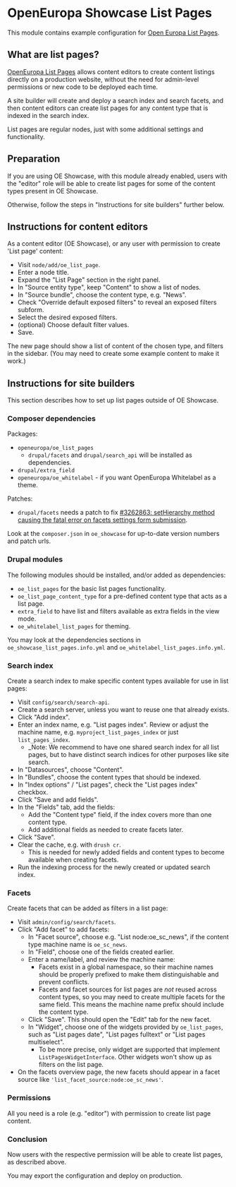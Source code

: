 # OpenEuropa Showcase List Pages

This module contains example configuration for [Open Europa List Pages](https://github.com/openeuropa/oe_list_pages).

## What are list pages?

[OpenEuropa List Pages](https://github.com/openeuropa/oe_list_pages) allows content editors to create content listings directly on a production website, without the need for admin-level permissions or new code to be deployed each time.

A site builder will create and deploy a search index and search facets, and then content editors can create list pages for any content type that is indexed in the search index.

List pages are regular nodes, just with some additional settings and functionality.

## Preparation

If you are using OE Showcase, with this module already enabled, users with the "editor" role will be able to create list pages for some of the content types present in OE Showcase.

Otherwise, follow the steps in "Instructions for site builders" further below.

## Instructions for content editors

As a content editor (OE Showcase), or any user with permission to create 'List page' content:

* Visit `node/add/oe_list_page`.
* Enter a node title.
* Expand the "List Page" section in the right panel.
* In "Source entity type", keep "Content" to show a list of nodes.
* In "Source bundle", choose the content type, e.g. "News".
* Check "Override default exposed filters" to reveal an exposed filters subform.
* Select the desired exposed filters.
* (optional) Choose default filter values.
* Save.

The new page should show a list of content of the chosen type, and filters in the sidebar. (You may need to create some example content to make it work.)

## Instructions for site builders

This section describes how to set up list pages outside of OE Showcase.

### Composer dependencies

Packages:

- `openeuropa/oe_list_pages`
  - `drupal/facets` and `drupal/search_api` will be installed as dependencies.
- `drupal/extra_field`
- `openeuropa/oe_whitelabel` - if you want OpenEuropa Whitelabel as a theme.

Patches:

- `drupal/facets` needs a patch to fix [#3262863: setHierarchy method causing the fatal error on facets settings form submission](https://www.drupal.org/project/facets/issues/3262863).

Look at the `composer.json` in `oe_showcase` for up-to-date version numbers and patch urls.

### Drupal modules

The following modules should be installed, and/or added as dependencies:

- `oe_list_pages` for the basic list pages functionality.
- `oe_list_page_content_type` for a pre-defined content type that acts as a list page.
- `extra_field` to have list and filters available as extra fields in the view mode.
- `oe_whitelabel_list_pages` for theming.

You may look at the dependencies sections in `oe_showcase_list_pages.info.yml` and `oe_whitelabel_list_pages.info.yml`.

### Search index

Create a search index to make specific content types available for use in list pages:

* Visit `config/search/search-api`.
* Create a search server, unless you want to reuse one that already exists.
* Click "Add index".
* Enter an index name, e.g. "List pages index". Review or adjust the machine name, e.g. `myproject_list_pages_index` or just `list_pages_index`.
  * _Note: We recommend to have one shared search index for all list pages, but to have distinct search indices for other purposes like site search.
* In "Datasources", choose "Content".
* In "Bundles", choose the content types that should be indexed.
* In "Index options" / "List pages", check the "List pages index" checkbox.
* Click "Save and add fields".
* In the "Fields" tab, add the fields:
  * Add the "Content type" field, if the index covers more than one content type.
  * Add additional fields as needed to create facets later.
* Click "Save".
* Clear the cache, e.g. with `drush cr`.
  * This is needed for newly added fields and content types to become available when creating facets.
* Run the indexing process for the newly created or updated search index.

### Facets

Create facets that can be added as filters in a list page:

* Visit `admin/config/search/facets`.
* Click "Add facet" to add facets:
  * In "Facet source", choose e.g. "List node:oe_sc_news", if the content type machine name is `oe_sc_news`.
  * In "Field", choose one of the fields created earlier.
  * Enter a name/label, and review the machine name:
    * Facets exist in a global namespace, so their machine names should be properly prefixed to make them distinguishable and prevent conflicts.
    * Facets and facet sources for list pages are _not_ reused across content types, so you may need to create multiple facets for the same field. This means the machine name prefix should include the content type.
  * Click "Save". This should open the "Edit" tab for the new facet.
  * In "Widget", choose one of the widgets provided by `oe_list_pages`, such as "List pages date", "List pages fulltext" or "List pages multiselect".
    * To be more precise, only widget are supported that implement `ListPagesWidgetInterface`. Other widgets won't show up as filters on the list page.
* On the facets overview page, the new facets should appear in a facet source like `'list_facet_source:node:oe_sc_news'`.

### Permissions

All you need is a role (e.g. "editor") with permission to create list page content.

### Conclusion

Now users with the respective permission will be able to create list pages, as described above.

You may export the configuration and deploy on production.
